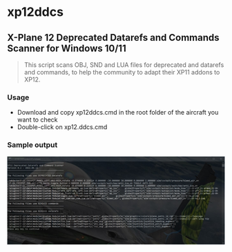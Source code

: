 # xp12ddcs
## X-Plane 12 Deprecated Datarefs and Commands Scanner for Windows 10/11

> This script scans OBJ, SND and LUA files for deprecated and datarefs and commands, to help the community to adapt their XP11 addons to XP12.

### Usage
- Download and copy xp12ddcs.cmd in the root folder of the aircraft you want to check
- Double-click on xp12.ddcs.cmd

### Sample output

![Sample output](https://raw.githubusercontent.com/fkauffmann/xp12ddcs/main/usage.jpg)
